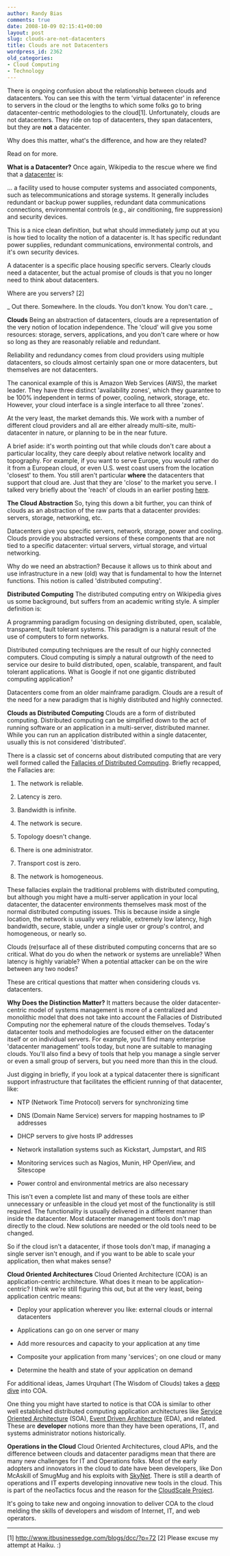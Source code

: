 ```yaml
---
author: Randy Bias
comments: true
date: 2008-10-09 02:15:41+00:00
layout: post
slug: clouds-are-not-datacenters
title: Clouds are not Datacenters
wordpress_id: 2362
old_categories:
- Cloud Computing
- Technology
---
```


There is ongoing confusion about the relationship between clouds and datacenters.  You can see this with the term 'virtual datacenter' in reference to servers in the cloud or the lengths to which some folks go to bring datacenter-centric methodologies to the cloud[1].  Unfortunately, clouds are not datacenters.  They ride on top of datacenters, they span datacenters, but they are **not** a datacenter.

Why does this matter, what's the difference, and how are they related?

Read on for more.<!-- more -->

**What is a Datacenter?**
Once again, Wikipedia to the rescue where we find that a [datacenter](http://en.wikipedia.org/wiki/Data_center) is:



... a facility used to house computer systems and associated components, such as telecommunications and storage systems. It generally includes redundant or backup power supplies, redundant data communications connections, environmental controls (e.g., air conditioning, fire suppression) and security devices.



This is a nice clean definition, but what should immediately jump out at you is how tied to locality the notion of a datacenter is.  It has specific redundant power supplies, redundant communications, environmental controls, and it's own security devices.

A datacenter is a specific place housing specific servers.  Clearly clouds need a datacenter, but the actual promise of clouds is that you no longer need to think about datacenters.

Where are you servers? [2]

_ Out there.  Somewhere.
In the clouds.  You don't know.
You don't care.
_

**Clouds**
Being an abstraction of datacenters, clouds are a representation of the very notion of location independence.  The 'cloud' will give you some resources: storage, servers, applications, and you don't care where or how so long as they are reasonably reliable and redundant.

Reliability and redundancy comes from cloud providers using multiple datacenters, so clouds almost certainly span one or more datacenters, but themselves are not datacenters.

The canonical example of this is Amazon Web Services (AWS), the market leader.  They have three distinct 'availability zones', which they guarantee to be 100% independent in terms of power, cooling, network, storage, etc.  However, your cloud interface is a single interface to all three 'zones'.

At the very least, the market demands this.  We work with a number of different cloud providers and all are either already multi-site, multi-datacenter in nature, or planning to be in the near future.

A brief aside:  it's worth pointing out that while clouds don't care about a particular locality, they care deeply about relative network locality and topography.  For example, if you want to serve Europe, you would rather do it from a European cloud, or even U.S. west coast users from the location 'closest' to them.  You still aren't particular **where** the datacenters that support that cloud are.  Just that they are 'close' to the market you serve.  I talked very briefly about the 'reach' of clouds in an earlier posting [here](http://neotactics.com/blog/technology/cloud-values/).

**The Cloud Abstraction**
So, tying this down a bit further, you can think of clouds as an abstraction of the raw parts that a datacenter provides:  servers, storage, networking, etc.

Datacenters give you specific servers, network, storage, power and cooling.  Clouds provide you abstracted versions of these components that are not tied to a specific datacenter: virtual servers, virtual storage, and virtual networking.

Why do we need an abstraction?  Because it allows us to think about and use infrastructure in a new (old) way that is fundamental to how the Internet functions.  This notion is called 'distributed computing'.

**Distributed Computing**
The distributed computing entry on Wikipedia gives us some background, but suffers from an academic writing style.  A simpler definition is:



A programming paradigm focusing on designing distributed, open, scalable, transparent, fault tolerant systems. This paradigm is a natural result of the use of computers to form networks.



Distributed computing techniques are the result of our highly connected computers.  Cloud computing is simply a natural outgrowth of the need to service our desire to build distributed, open, scalable, transparent, and fault tolerant applications.  What is Google if not one gigantic distributed computing application?

Datacenters come from an older mainframe paradigm.  Clouds are a result of the need for a new paradigm that is highly distributed and highly connected.

**Clouds as Distributed Computing**
Clouds are a form of distributed computing.  Distributed computing can be simplified down to the act of running software or an application in a multi-server, distributed manner.  While you can run an application distributed within a single datacenter, usually this is not considered 'distributed'.

There is a classic set of concerns about distributed computing that are very well formed called the [Fallacies of Distributed Computing](http://en.wikipedia.org/wiki/Fallacies_of_Distributed_Computing).  Briefly recapped, the Fallacies are:

  1. The network is reliable.


  2. Latency is zero.


  3. Bandwidth is infinite.


  4. The network is secure.


  5. Topology doesn't change.


  6. There is one administrator.


  7. Transport cost is zero.


  8. The network is homogeneous.


These fallacies explain the traditional problems with distributed computing, but although you might have a multi-server application in your local datacenter, the datacenter environments themselves mask most of the normal distributed computing issues.  This is because inside a single location, the network is usually very reliable, extremely low latency, high bandwidth, secure, stable, under a single user or group's control, and homogeneous, or nearly so.

Clouds (re)surface all of these distributed computing concerns that are so critical.  What do you do when the network or systems are unreliable?  When latency is highly variable?  When a potential attacker can be on the wire between any two nodes?

These are critical questions that matter when considering clouds vs. datacenters.

**Why Does the Distinction Matter?**
It matters because the older datacenter-centric model of systems management is more of a centralized and monolithic model that does not take into account the Fallacies of Distributed Computing nor the ephemeral nature of the clouds themselves.  Today's datacenter tools and methodologies are focused either on the datacenter itself or on individual servers.  For example, you'll find many enterprise 'datacenter management' tools today, but none are suitable to managing clouds.  You'll also find a bevy of tools that help you manage a single server or even a small group of servers, but you need more than this in the cloud.

Just digging in briefly, if you look at a typical datacenter there is significant support infrastructure that facilitates the efficient running of that datacenter, like:



  * NTP (Network Time Protocol) servers for synchronizing time


  * DNS (Domain Name Service) servers for mapping hostnames to IP addresses


  * DHCP servers to give hosts IP addresses


  * Network installation systems such as Kickstart, Jumpstart, and RIS


  * Monitoring services such as Nagios, Munin, HP OpenView, and Sitescope


  * Power control and environmental metrics are also necessary


This isn't even a complete list and many of these tools are either unnecessary or unfeasible in the cloud yet most of the functionality is still required. The functionality is usually delivered in a different manner than inside the datacenter.  Most datacenter management tools don't map directly to the cloud.  New solutions are needed or the old tools need to be changed.

So if the cloud isn't a datacenter, if those tools don't map, if managing a single server isn't enough, and if you want to be able to scale your application, then what makes sense?

**Cloud Oriented Architectures**
Cloud Oriented Architecture (COA) is an application-centric architecture.  What does it mean to be application-centric?  I think we're still figuring this out, but at the very least, being application centric means:



  * Deploy your application wherever you like: external clouds or internal datacenters


  * Applications can go on one server or many


  * Add more resources and capacity to your application at any time


  * Composite your application from many 'services'; on one cloud or many


  * Determine the health and state of your application on demand


For additional ideas, James Urquhart (The Wisdom of Clouds) takes a [deep dive](http://blog.jamesurquhart.com/2008/08/principles-of-cloud-oriented.html) into COA.

One thing you might have started to notice is that COA is similar to other well established distributed computing application architectures like [Service Oriented Architecture](http://en.wikipedia.org/wiki/Service-oriented_architecture) (SOA), [Event Driven Architecture](http://en.wikipedia.org/wiki/Event-driven_architecture) (EDA), and related.  These are **developer** notions more than they have been operations, IT, and systems administrator notions historically.

**Operations in the Cloud**
Cloud Oriented Architectures, cloud APIs, and the difference between clouds and datacenter paradigms mean that there are many new challenges for IT and Operations folks.  Most of the early adopters and innovators in the cloud to date have been developers, like Don McAskill of SmugMug and his exploits with [SkyNet](http://blogs.smugmug.com/don/2008/06/03/skynet-lives-aka-ec2-smugmug/).  There is still a dearth of operations and IT experts developing innovative new tools in the cloud.  This is part of the neoTactics focus and the reason for the [CloudScale Project](http://neotactics.com/cloudscale/).

It's going to take new and ongoing innovation to deliver COA to the cloud melding the skills of developers and wisdom of Internet, IT, and web operators.



* * *


[1] http://www.itbusinessedge.com/blogs/dcc/?p=72
[2] Please excuse my attempt at Haiku.  :)
